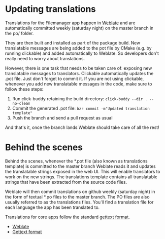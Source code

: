 Updating translations
=====================

Translations for the Filemanager app happen in [Weblate](https://translate.ubports.com/projects/ubports/filemanager-app/)
and are automatically committed weekly (saturday night) on the master branch in
the po/ folder.

They are then built and installed as part of the package build.
New translatable messages are being added to the pot file by
CMake (e.g. by running clickable) and added automatically to Weblate. So
developers don't really need to worry about translations.

However, there is one task that needs to be taken care of: exposing new
translatable messages to translators. Clickable automatically updates the .pot
file. Just don't forget to commit it.
If you are not using clickable, whenever you add new translatable
messages in the code, make sure to follow these steps:

 1. Run click-buddy retaining the build directory:
    `click-buddy --dir . --no-clean`
 2. Commit the generated .pot file: `bzr commit -m"Updated translation template"`
 3. Push the branch and send a pull request as usual

And that's it, once the branch lands Weblate should take care of all the rest!

Behind the scenes
=================

Behind the scenes, whenever the \*.pot file (also known as translations template) is committed to the master branch Weblate reads it and updates the translatable strings exposed in the web UI. This will enable translators to work on the new strings.
The translations template contains all translatable strings that have been extracted from the source code files.

Weblate will then commit translations on github weekly (saturday night)
in the form of textual \*.po files to the master branch. The PO files are also usually referred to as the translations files. You'll find a translation file for each language the app has been translated to.

Translations for core apps follow the standard [gettext format](https://www.gnu.org/software/gettext/).

* [Weblate](https://translate.ubports.com/projects/ubports/filemanager-app/)
* [Gettext format](https://www.gnu.org/software/gettext/)

